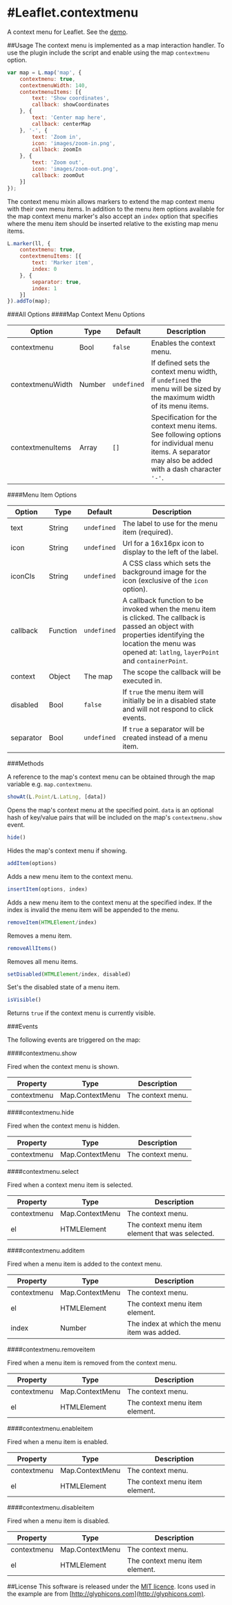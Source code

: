 #Leaflet.contextmenu
====================
A context menu for Leaflet. See the [demo](http://aratcliffe.github.io/Leaflet.contextmenu/examples/index.html).

##Usage
The context menu is implemented as a map interaction handler.  To use the plugin include the script and enable using the map `contextmenu` option.

````javascript
var map = L.map('map', {
	contextmenu: true,
    contextmenuWidth: 140,
	contextmenuItems: [{
	    text: 'Show coordinates',
	    callback: showCoordinates
	}, {
	    text: 'Center map here',
	    callback: centerMap
	}, '-', {
	    text: 'Zoom in',
	    icon: 'images/zoom-in.png',
	    callback: zoomIn
	}, {
	    text: 'Zoom out',
	    icon: 'images/zoom-out.png',
	    callback: zoomOut
	}]
});    
````

The context menu mixin allows markers to extend the map context menu with their own menu items. In addition to the menu item options available for the map context menu marker's also accept an `index` option that specifies where the menu item should be inserted relative to the existing map menu items.

````javascript
L.marker(ll, {
    contextmenu: true,
    contextmenuItems: [{
        text: 'Marker item',
        index: 0
    }, {
        separator: true,
        index: 1
    }]
}).addTo(map);
````

###All Options
####Map Context Menu Options

| Option | Type | Default | Description
| --- | --- | --- | ---
| contextmenu | Bool | `false` | Enables the context menu.
| contextmenuWidth | Number | `undefined` | If defined sets the context menu width, if `undefined` the menu will be sized by the maximum width of its menu items.
| contextmenuItems | Array | `[]` | Specification for the context menu items. See following options for individual menu items. A separator may also be added with a dash character `'-'`.

####Menu Item Options

| Option | Type | Default | Description
| --- | --- | --- | ---
| text | String | `undefined` | The label to use for the menu item (required).
| icon | String | `undefined` | Url for a 16x16px icon to display to the left of the label.
| iconCls | String | `undefined` | A CSS class which sets the background image for the icon (exclusive of the `icon` option).
| callback | Function | `undefined` | A callback function to be invoked when the menu item is clicked. The callback is passed an object with properties identifying the location the menu was opened at: `latlng`, `layerPoint` and `containerPoint`.
| context | Object | The map | The scope the callback will be executed in.
| disabled | Bool | `false` | If `true` the menu item will initially be in a disabled state and will not respond to click events.
| separator | Bool | `undefined` | If `true` a separator will be created instead of a menu item.

###Methods

A reference to the map's context menu can be obtained through the map variable e.g. `map.contextmenu`.

````javascript
showAt(L.Point/L.LatLng, [data])
````
Opens the map's context menu at the specified point. `data` is an optional hash of key/value pairs that will be included on the map's `contextmenu.show` event.

````javascript
hide()
````
Hides the map's context menu if showing.

````javascript
addItem(options)
````
Adds a new menu item to the context menu.

````javascript
insertItem(options, index)
````
Adds a new menu item to the context menu at the specified index. If the index is invalid the menu item will be appended to the menu.

````javascript
removeItem(HTMLElement/index)
````
Removes a menu item.

````javascript
removeAllItems()
````
Removes all menu items.

````javascript
setDisabled(HTMLElement/index, disabled)
````
Set's the disabled state of a menu item.

````javascript
isVisible()
````
Returns `true` if the context menu is currently visible.

###Events

The following events are triggered on the map:

####contextmenu.show

Fired when the context menu is shown.

| Property | Type | Description
| --- | --- | ---
| contextmenu | Map.ContextMenu | The context menu.

####contextmenu.hide

Fired when the context menu is hidden.

| Property | Type | Description
| --- | --- | ---
| contextmenu | Map.ContextMenu | The context menu.

####contextmenu.select

Fired when a context menu item is selected.

| Property | Type | Description
| --- | --- | ---
| contextmenu | Map.ContextMenu | The context menu.
| el | HTMLElement | The context menu item element that was selected.

####contextmenu.additem

Fired when a menu item is added to the context menu.

| Property | Type | Description
| --- | --- | ---
| contextmenu | Map.ContextMenu | The context menu.
| el | HTMLElement | The context menu item element.
| index | Number | The index at which the menu item was added.

####contextmenu.removeitem

Fired when a menu item is removed from the context menu.

| Property | Type | Description
| --- | --- | ---
| contextmenu | Map.ContextMenu | The context menu.
| el | HTMLElement | The context menu item element.

####contextmenu.enableitem

Fired when a menu item is enabled.

| Property | Type | Description
| --- | --- | ---
| contextmenu | Map.ContextMenu | The context menu.
| el | HTMLElement | The context menu item element.

####contextmenu.disableitem

Fired when a menu item is disabled.

| Property | Type | Description
| --- | --- | ---
| contextmenu | Map.ContextMenu | The context menu.
| el | HTMLElement | The context menu item element.

##License
This software is released under the [MIT licence](http://www.opensource.org/licenses/mit-license.php). Icons used in the example are from [http://glyphicons.com](http://glyphicons.com).

